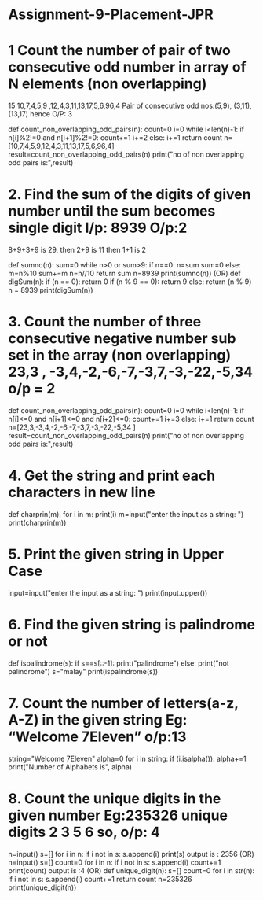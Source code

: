 # Assignment-9-Placement-JPR

# 1 Count the number of pair of two consecutive odd number in array of N elements (non overlapping)
15
10,7,4,5,9 ,12,4,3,11,13,17,5,6,96,4
Pair of consecutive odd nos:(5,9), (3,11), (13,17)
hence O/P: 3

def count_non_overlapping_odd_pairs(n):
    count=0
    i=0
    while i<len(n)-1:
        if n[i]%2!=0 and n[i+1]%2!=0:
            count+=1
            i+=2
        else:
            i+=1
    return count
n=[10,7,4,5,9,12,4,3,11,13,17,5,6,96,4]
result=count_non_overlapping_odd_pairs(n)
print("no of non overlapping odd pairs is:",result)


# 2. Find the sum of the digits of given number until the sum becomes single digit I/p: 8939 O/p:2
8+9+3+9 is 29, then 2+9 is 11 then 1+1 is 2

def sumno(n):
    sum=0
    while n>0 or sum>9:
        if n==0:
            n=sum
            sum=0
        else:
            m=n%10
            sum+=m
            n=n//10
    return sum
n=8939
print(sumno(n))
                                                                         (OR)
def digSum(n):
    if (n == 0):
        return 0
    if (n % 9 == 0):
        return 9
    else:
        return (n % 9)
n = 8939
print(digSum(n))

# 3. Count the number of three consecutive negative number sub set in the array (non overlapping) 23,3 , -3,4,-2,-6,-7,-3,7,-3,-22,-5,34 o/p = 2
def count_non_overlapping_odd_pairs(n):
    count=0
    i=0
    while i<len(n)-1:
        if n[i]<=0 and n[i+1]<=0 and n[i+2]<=0:
            count+=1
            i+=3
        else:
            i+=1
    return count
n=[23,3,-3,4,-2,-6,-7,-3,7,-3,-22,-5,34 ]
result=count_non_overlapping_odd_pairs(n)
print("no of non overlapping odd pairs is:",result)


# 4. Get the string and print each characters in new line

def charprin(m):
    for i in m:
        print(i)
m=input("enter the input as a string: ")
print(charprin(m))

# 5. Print the given string in Upper Case

input=input("enter the input as a string: ")
print(input.upper())

# 6. Find the given string is palindrome or not

def ispalindrome(s):
    if s==s[::-1]:
        print("palindrome")
    else:
        print("not palindrome")
s="malay"
print(ispalindrome(s))


# 7. Count the number of letters(a-z, A-Z) in the given string Eg: “Welcome 7Eleven” o/p:13

string="Welcome 7Eleven"
alpha=0
for i in string:
    if (i.isalpha()):
        alpha+=1
print("Number of Alphabets is", alpha)

# 8. Count the unique digits in the given number Eg:235326 unique digits 2 3 5 6 so, o/p: 4
n=input()
s=[]
for i in n:
    if i not in s:
        s.append(i)
print(s)
output is : 2356
                                      (OR)
n=input()
s=[]
count=0
for i in n:
    if i not in s:
        s.append(i)
        count+=1
print(count)
output is :4
                                (OR)
def unique_digit(n):
    s=[]
    count=0
    for i in str(n):
        if i not in s:
            s.append(i)
            count+=1
    return count
n=235326
print(unique_digit(n))







